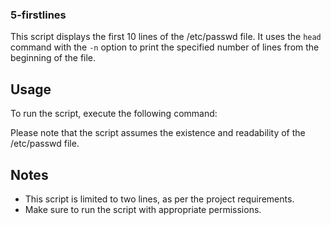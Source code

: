 ### 5-firstlines

This script displays the first 10 lines of the /etc/passwd file. It uses the `head` command with the `-n` option to print the specified number of lines from the beginning of the file.

## Usage

To run the script, execute the following command:


Please note that the script assumes the existence and readability of the /etc/passwd file.

## Notes

- This script is limited to two lines, as per the project requirements.
- Make sure to run the script with appropriate permissions.
